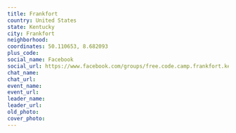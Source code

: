 ```yaml
---
title: Frankfort
country: United States
state: Kentucky
city: Frankfort
neighborhood: 
coordinates: 50.110653, 8.682093
plus_code:
social_name: Facebook
social_url: https://www.facebook.com/groups/free.code.camp.frankfort.kentucky
chat_name:
chat_url:
event_name:
event_url:
leader_name:
leader_url:
old_photo: 
cover_photo:
---
```

